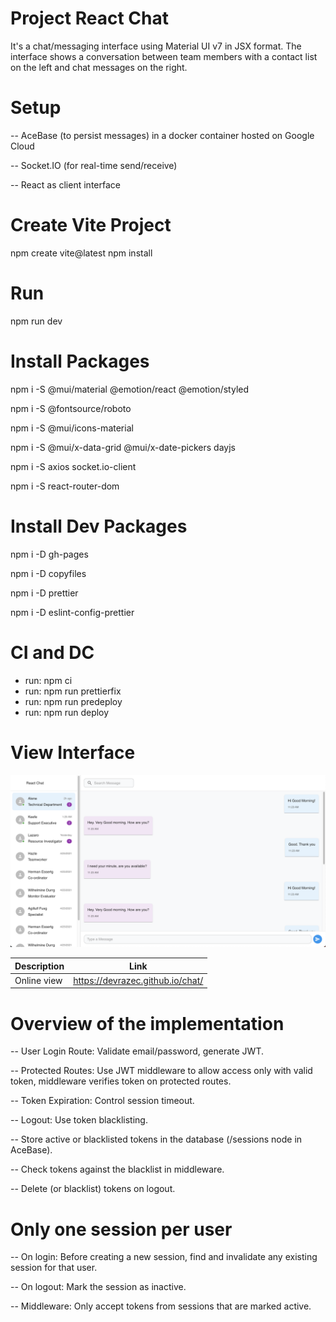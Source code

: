# Project React Chat

It's a chat/messaging interface using Material UI v7 in JSX format. The interface shows a conversation between team members with a contact list on the left and chat messages on the right.

# Setup

-- AceBase (to persist messages) in a docker container hosted on Google Cloud

-- Socket.IO (for real-time send/receive)

-- React as client interface


# Create Vite Project

npm create vite@latest
npm install

# Run

npm run dev

# Install Packages

npm i -S @mui/material @emotion/react @emotion/styled

npm i -S @fontsource/roboto

npm i -S @mui/icons-material

npm i -S @mui/x-data-grid @mui/x-date-pickers dayjs

npm i -S axios socket.io-client

npm i -S react-router-dom

# Install Dev Packages

npm i -D gh-pages

npm i -D copyfiles

npm i -D prettier

npm i -D eslint-config-prettier

# CI and DC

- run: npm ci
- run: npm run prettierfix    
- run: npm run predeploy
- run: npm run deploy

# View Interface

![Pic1](./src/assets/chatview.png)  

| Description | Link |
|-------------|------|
| Online view | https://devrazec.github.io/chat/ |

# Overview of the implementation

-- User Login Route: Validate email/password, generate JWT.

-- Protected Routes: Use JWT middleware to allow access only with valid token, middleware verifies token on protected routes.

-- Token Expiration: Control session timeout.

-- Logout: Use token blacklisting.

-- Store active or blacklisted tokens in the database (/sessions node in AceBase).

-- Check tokens against the blacklist in middleware.

-- Delete (or blacklist) tokens on logout.

# Only one session per user

-- On login: Before creating a new session, find and invalidate any existing session for that user.

-- On logout: Mark the session as inactive.

-- Middleware: Only accept tokens from sessions that are marked active.